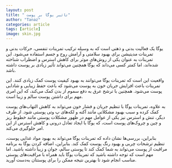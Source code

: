 ```yaml
---
layout: post
title: " تاثیر یوگا بر پوست"
author: "Tanaz"
categories: article
tags: [article]
image: skin.jpg
---
```

یوگا یک فعالیت بدنی و ذهنی است که  به وسیله ترکیب تمرینات تنفسی، حرکات بدنی و تمرینات مدیتیشن برای بهبود سلامتی و آرامش روح و جسم استفاده می‌شود. این تمرینات به عنوان یکی از روش‌های موثر برای کاهش استرس و اضطراب شناخته شده‌اند، اما کمتر کسی می‌داند که یوگا همچنین می‌تواند تأثیر زیادی بر پوست داشته باشد.

واقعیت این است که تمرینات یوگا می‌توانند به بهبود کیفیت پوست کمک زیادی کنند. این تمرینات باعث افزایش جریان خون به پوست می‌شود که باعث حفظ زیبایی و شادابی پوست می‌شود. همچنین با ترشح عرق  به دفع سموم از بدن کمک می‌کند، که این امری مهم برای داشتن پوست سالم و زیبا است.

به علاوه، تمرینات یوگا با تنظیم جریان و فشار خون می‌تواند به کاهش التهاب‌های پوست کمک کرده و سبب بهبود مشکلاتی مانند آکنه و لکه‌های پ وتی پوستی شود. از طرف دیگر، تنش و استرس نیز یکی از عوامل مهم در ظهور مشکلات پوستی مانند خطوط ریز و چین و چروک‌های پوست است، که یوگا با ایجاد تعادل درونی و کاهش استرس از این امر جلوگیری می‌کند.

بنابراین، بررسی‌ها نشان داده که تمرینات یوگا می‌تواند به بهبود مواد غذایی پوست، تنظیم ترشحات چربی و بهبود رنگ پوست کمک کند. بنابراین، اضافه کردن یوگا به برنامه مراقبت از پوست می‌تواند به شما کمک کند تا پوستی سالم، جوان و زیبا داشته باشید. اما مهم است که توجه داشته باشید که تمرینات یوگا باید همراه با مراقبت‌های پوستی مناسب انجام شود تا بهترین نتیجه ممکن را برای پوستتان به‌دست آورید.




